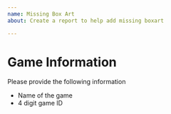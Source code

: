 ```yaml
---
name: Missing Box Art
about: Create a report to help add missing boxart

---
```


# Game Information
Please provide the following information
- Name of the game
- 4 digit game ID
